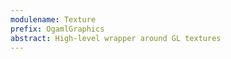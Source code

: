 ```yaml
---
modulename: Texture 
prefix: OgamlGraphics
abstract: High-level wrapper around GL textures 
---
```



